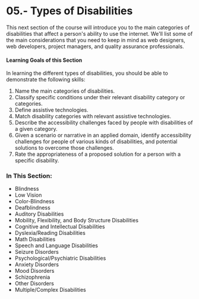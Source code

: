 # 05.- Types of Disabilities

This next section of the course will introduce you to the main categories of disabilities that affect a person's ability to use the internet. We'll list some of the main considerations that you need to keep in mind as web designers, web developers, project managers, and quality assurance professionals.

#### Learning Goals of this Section

In learning the different types of disabilities, you should be able to demonstrate the following skills:

1. Name the main categories of disabilities.
2. Classify specific conditions under their relevant disability category or categories.
3. Define assistive technologies.
4. Match disability categories with relevant assistive technologies.
5. Describe the accessibility challenges faced by people with disabilities of a given category.
6. Given a scenario or narrative in an applied domain, identify accessibility challenges for people of various kinds of disabilities, and potential solutions to overcome those challenges.
7. Rate the appropriateness of a proposed solution for a person with a specific disability.

### In This Section:

* Blindness
* Low Vision
* Color-Blindness
* Deafblindness
* Auditory Disabilities
* Mobility, Flexibility, and Body Structure Disabilities
* Cognitive and Intellectual Disabilities
* Dyslexia/Reading Disabilities
* Math Disabilities
* Speech and Language Disabilities
* Seizure Disorders
* Psychological/Psychiatric Disabilities
* Anxiety Disorders
* Mood Disorders
* Schizophrenia
* Other Disorders
* Multiple/Complex Disabilities
